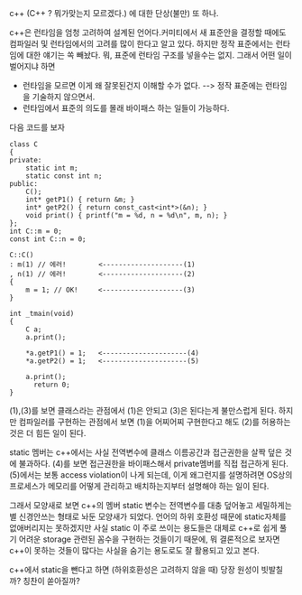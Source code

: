
c++ (C++ ? 뭐가맞는지 모르겠다.) 에 대한 단상(불만) 또 하나.

c++은 런타임을 엄청 고려하여 설계된 언어다.커미티에서 새 표준안을 결정할 때에도
컴파일러 및 런타임에서의 고려를 많이 한다고 알고 있다.
하지만 정작 표준에서는 런타임에 대한 얘기는 쏙 빼놨다. 뭐, 표준에 런타임 구조를 넣을수는 없지.
그래서 어떤 일이 벌어지냐 하면
- 런타임을 모르면 이게 왜 잘못된건지 이해할 수가 없다.
  --> 정작 표준에는 런타임을 기술하지 않으면서.
- 런타임에서 표준의 의도를 몰래 바이패스 하는 일들이 가능하다.

다음 코드를 보자

```
class C
{
private:
    static int m;
    static const int n;
public:
    C();
    int* getP1() { return &m; }
    int* getP2() { return const_cast<int*>(&n); }
    void print() { printf("m = %d, n = %d\n", m, n); }
};
int C::m = 0;
const int C::n = 0;

C::C()
: m(1) // 에러!        <--------------------(1)
, n(1) // 에러!        <--------------------(2)
{
    m = 1; // OK!     <--------------------(3)
}

int _tmain(void)
{
    C a;
    a.print();

    *a.getP1() = 1;   <---------------------(4)
    *a.getP2() = 1;   <---------------------(5)

    a.print();
	  return 0;
}
```
(1),(3)를 보면 클래스라는 관점에서 (1)은 안되고 (3)은 된다는게 불만스럽게 된다.
하지만 컴파일러를 구현하는 관점에서 보면 (1)을 어찌어찌 구현한다고 해도 (2)를 허용하는 것은 더 힘든 일이 된다.

static 멤버는 c++에서는 사실 전역변수에 클래스 이름공간과 접근권한을 살짝 덮은 것에 불과하다.
(4)를 보면 접근권한을 바이패스해서 private멤버를 직접 접근하게 된다.
(5)에서는 보통 access violation이 나게 되는데, 이게 왜그런지를 설명하려면
OS상의 프로세스가 메모리를 어떻게 관리하고 배치하는지부터 설명해야 하는 일이 된다.

그래서 모양새로 보면 c++의 멤버 static 변수는 전역변수를 대충 덮어놓고
세밀하게는 별 신경안쓰는 형태로 놔둔 모양새가 되었다.
언어의 하위 호환성 때문에 static자체를 없애버리지는 못하겠지만
사실 static 이 주로 쓰이는 용도들은 대체로 c++로 쉽게 풀기 어려운 storage 관련된 꼼수을
구현하는 것들이기 때문에, 뭐 결론적으로 보자면
c++이 못하는 것들이 많다는 사실을 숨기는 용도로도 잘 활용되고 있고 본다.

c++에서 static을 뺀다고 하면 (하위호환성은 고려하지 않을 때) 당장 원성이 빗발칠까? 칭찬이 쏟아질까?
